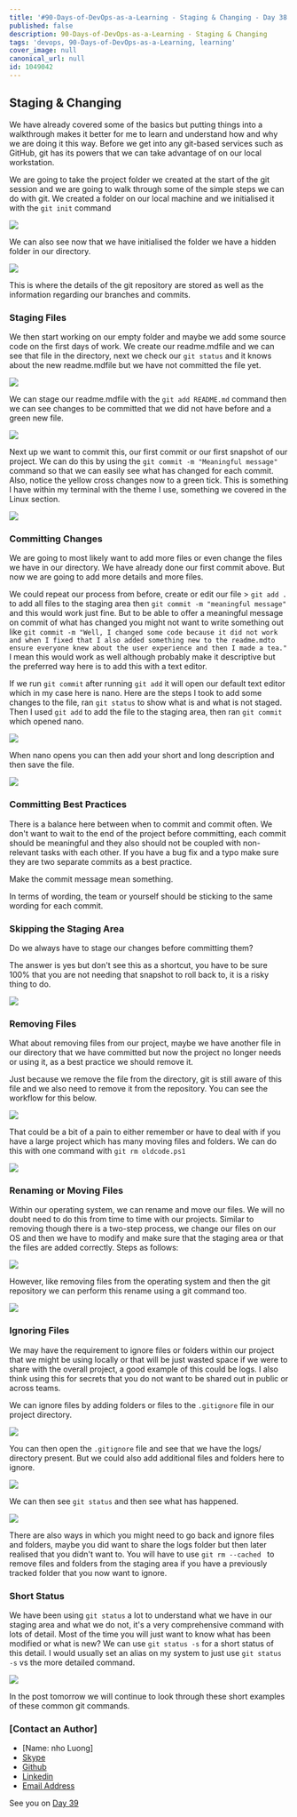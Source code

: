 ```yaml
---
title: '#90-Days-of-DevOps-as-a-Learning - Staging & Changing - Day 38'
published: false
description: 90-Days-of-DevOps-as-a-Learning - Staging & Changing
tags: 'devops, 90-Days-of-DevOps-as-a-Learning, learning'
cover_image: null
canonical_url: null
id: 1049042
---
```


## Staging & Changing

We have already covered some of the basics but putting things into a walkthrough makes it better for me to learn and understand how and why we are doing it this way. Before we get into any git-based services such as GitHub, git has its powers that we can take advantage of on our local workstation.

We are going to take the project folder we created at the start of the git session and we are going to walk through some of the simple steps we can do with git. We created a folder on our local machine and we initialised it with the `git init` command

![](Images/Day38_Git1.png)

We can also see now that we have initialised the folder we have a hidden folder in our directory.

![](Images/Day38_Git2.png)

This is where the details of the git repository are stored as well as the information regarding our branches and commits.

### Staging Files

We then start working on our empty folder and maybe we add some source code on the first days of work. We create our readme.mdfile and we can see that file in the directory, next we check our `git status` and it knows about the new readme.mdfile but we have not committed the file yet.

![](Images/Day38_Git3.png)

We can stage our readme.mdfile with the `git add README.md` command then we can see changes to be committed that we did not have before and a green new file.

![](Images/Day38_Git4.png)

Next up we want to commit this, our first commit or our first snapshot of our project. We can do this by using the `git commit -m "Meaningful message"` command so that we can easily see what has changed for each commit. Also, notice the yellow cross changes now to a green tick. This is something I have within my terminal with the theme I use, something we covered in the Linux section.

![](Images/Day38_Git5.png)

### Committing Changes

We are going to most likely want to add more files or even change the files we have in our directory. We have already done our first commit above. But now we are going to add more details and more files.

We could repeat our process from before, create or edit our file > `git add .` to add all files to the staging area then `git commit -m "meaningful message"` and this would work just fine. But to be able to offer a meaningful message on commit of what has changed you might not want to write something out like `git commit -m "Well, I changed some code because it did not work and when I fixed that I also added something new to the readme.mdto ensure everyone knew about the user experience and then I made a tea."` I mean this would work as well although probably make it descriptive but the preferred way here is to add this with a text editor.

If we run `git commit` after running `git add` it will open our default text editor which in my case here is nano. Here are the steps I took to add some changes to the file, ran `git status` to show what is and what is not staged. Then I used `git add` to add the file to the staging area, then ran `git commit` which opened nano.

![](Images/Day38_Git6.png)

When nano opens you can then add your short and long description and then save the file.

![](Images/Day38_Git7.png)

### Committing Best Practices

There is a balance here between when to commit and commit often. We don't want to wait to the end of the project before committing, each commit should be meaningful and they also should not be coupled with non-relevant tasks with each other. If you have a bug fix and a typo make sure they are two separate commits as a best practice.

Make the commit message mean something.

In terms of wording, the team or yourself should be sticking to the same wording for each commit.

### Skipping the Staging Area

Do we always have to stage our changes before committing them?

The answer is yes but don't see this as a shortcut, you have to be sure 100% that you are not needing that snapshot to roll back to, it is a risky thing to do.

![](Images/Day38_Git8.png)

### Removing Files

What about removing files from our project, maybe we have another file in our directory that we have committed but now the project no longer needs or using it, as a best practice we should remove it.

Just because we remove the file from the directory, git is still aware of this file and we also need to remove it from the repository. You can see the workflow for this below.

![](Images/Day38_Git9.png)

That could be a bit of a pain to either remember or have to deal with if you have a large project which has many moving files and folders. We can do this with one command with `git rm oldcode.ps1`

![](Images/Day38_Git10.png)

### Renaming or Moving Files

Within our operating system, we can rename and move our files. We will no doubt need to do this from time to time with our projects. Similar to removing though there is a two-step process, we change our files on our OS and then we have to modify and make sure that the staging area or that the files are added correctly. Steps as follows:

![](Images/Day38_Git11.png)

However, like removing files from the operating system and then the git repository we can perform this rename using a git command too.

![](Images/Day38_Git12.png)

### Ignoring Files

We may have the requirement to ignore files or folders within our project that we might be using locally or that will be just wasted space if we were to share with the overall project, a good example of this could be logs. I also think using this for secrets that you do not want to be shared out in public or across teams.

We can ignore files by adding folders or files to the `.gitignore` file in our project directory.

![](Images/Day38_Git13.png)

You can then open the `.gitignore` file and see that we have the logs/ directory present. But we could also add additional files and folders here to ignore.

![](Images/Day38_Git14.png)

We can then see `git status` and then see what has happened.

![](Images/Day38_Git15.png)

There are also ways in which you might need to go back and ignore files and folders, maybe you did want to share the logs folder but then later realised that you didn't want to. You will have to use `git rm --cached ` to remove files and folders from the staging area if you have a previously tracked folder that you now want to ignore.

### Short Status

We have been using `git status` a lot to understand what we have in our staging area and what we do not, it's a very comprehensive command with lots of detail. Most of the time you will just want to know what has been modified or what is new? We can use `git status -s` for a short status of this detail. I would usually set an alias on my system to just use `git status -s` vs the more detailed command.

![](Images/Day38_Git16.png)

In the post tomorrow we will continue to look through these short examples of these common git commands.

### [Contact an Author]
* [Name: nho Luong]
* [Skype](luongutnho_skype)
* [Github](https://github.com/nholuongut/)
* [Linkedin](https://www.linkedin.com/in/nholuong/)
* [Email Address](luongutnho@hotmail.com)

See you on [Day 39](day39.md)
